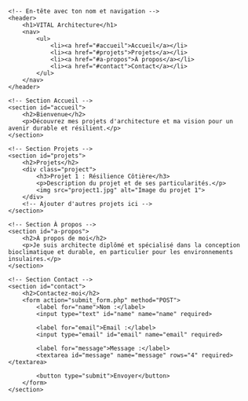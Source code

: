 <!DOCTYPE html>
<html lang="fr">
<head>
    <meta charset="UTF-8">
    <meta name="viewport" content="width=device-width, initial-scale=1.0">
    <title>Portfolio - VITAL architecture</title>
    <link rel="stylesheet" href="styles.css">
</head>
<body>

    <!-- En-tête avec ton nom et navigation -->
    <header>
        <h1>VITAL Architecture</h1>
        <nav>
            <ul>
                <li><a href="#accueil">Accueil</a></li>
                <li><a href="#projets">Projets</a></li>
                <li><a href="#a-propos">À propos</a></li>
                <li><a href="#contact">Contact</a></li>
            </ul>
        </nav>
    </header>

    <!-- Section Accueil -->
    <section id="accueil">
        <h2>Bienvenue</h2>
        <p>Découvrez mes projets d'architecture et ma vision pour un avenir durable et résilient.</p>
    </section>

    <!-- Section Projets -->
    <section id="projets">
        <h2>Projets</h2>
        <div class="project">
            <h3>Projet 1 : Résilience Côtière</h3>
            <p>Description du projet et de ses particularités.</p>
            <img src="project1.jpg" alt="Image du projet 1">
        </div>
        <!-- Ajouter d'autres projets ici -->
    </section>

    <!-- Section À propos -->
    <section id="a-propos">
        <h2>À propos de moi</h2>
        <p>Je suis architecte diplômé et spécialisé dans la conception bioclimatique et durable, en particulier pour les environnements insulaires.</p>
    </section>

    <!-- Section Contact -->
    <section id="contact">
        <h2>Contactez-moi</h2>
        <form action="submit_form.php" method="POST">
            <label for="name">Nom :</label>
            <input type="text" id="name" name="name" required>

            <label for="email">Email :</label>
            <input type="email" id="email" name="email" required>

            <label for="message">Message :</label>
            <textarea id="message" name="message" rows="4" required></textarea>

            <button type="submit">Envoyer</button>
        </form>
    </section>

</body>
</html>
